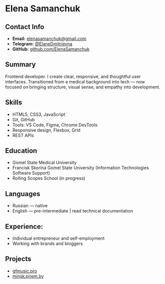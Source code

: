 # Elena Samanchuk

## Contact Info
- **Email:** [elenasamanchuk@gmail.com](mailto:elenasamanchuk@gmail.com)
- **Telegram:** [@ElaneDmitrievna](https://t.me/ElaneDmitrievna)
- **GitHub:** [github.com/ElenaSamanchuk](https://github.com/ElenaSamanchuk)

## Summary
Frontend developer. I create clear, responsive, and thoughtful user interfaces. 
Transitioned from a medical background into tech — now focused on bringing structure, visual sense, and empathy into development.

## Skills
- HTML5, CSS3, JavaScript
- Git, GitHub
- Tools: VS Code, Figma, Chrome DevTools
- Responsive design, Flexbox, Grid
- REST APIs

## Education
- Gomel State Medical University
- Francisk Skorina Gomel State University (Information Technologies Software Support)
- Rolling Scopes School (in progress)

## Languages
- Russian — native
- English — pre-intermediate | read technical documentation

## Experience:
- Individual entrepreneur and self-employment
- Working with brands and bloggers

## Projects
- [gfmusic.pro](https://gfmusic.pro)
- [minsk.priem.by](https://minsk.priem.by)

